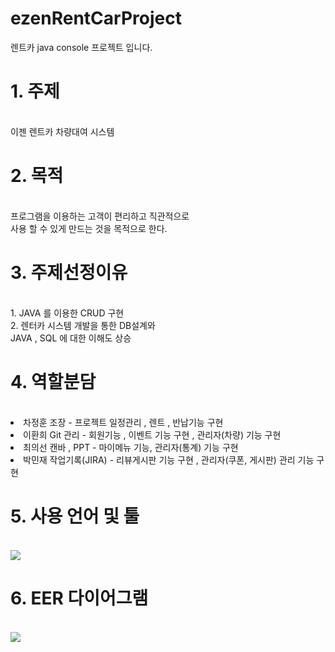 # ezenRentCarProject
렌트카 java console 프로젝트 입니다.
<h1>1. 주제</h1></br>
이젠 렌트카 차량대여 시스템</br>
<h1>2. 목적</h1></br>
프로그램을 이용하는 고객이 편리하고 직관적으로</br>
사용 할 수 있게 만드는 것을 목적으로 한다.</br>
<h1>3. 주제선정이유</h1></br>
1. JAVA 를 이용한 CRUD 구현</br>
2. 렌터카 시스템 개발을 통한 DB설계와</br>
  JAVA , SQL 에 대한 이해도 상승
<h1>4. 역할분담</h1></br>
<li>차정훈 조장 - 프로젝트 일정관리 , 렌트 , 반납기능 구현</li>
<li>이환희 Git 관리 - 회원기능 , 이벤트 기능 구현 , 관리자(차량) 기능 구현</li>
<li>최의선 캔바 , PPT - 마이메뉴 기능, 관리자(통계) 기능 구현</li>
<li>박민재 작업기록(JIRA) - 리뷰게시판 기능 구현 , 관리자(쿠폰, 게시판) 관리 기능 구현</li>
<h1>5. 사용 언어 및 툴</h1></br>
<img src="https://github.com/minj2306/ezenRentCarProject/assets/135796939/b9abc4cf-a829-48d6-808f-2921af440686" >
<h1>6. EER 다이어그램</h1></br>
<img src="https://github.com/minj2306/ezenRentCarProject/assets/135796939/6fe0f1ec-d338-4950-b7c5-1ca24f2bb10b">
